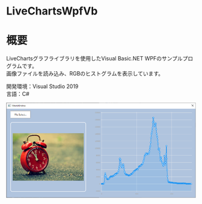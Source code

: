 # LiveChartsWpfVb

# 概要
LiveChartsグラフライブラリを使用したVisual Basic.NET WPFのサンプルプログラムです。  
画像ファイルを読み込み、RGBのヒストグラムを表示しています。

開発環境：Visual Studio 2019  
言語：C#

![スクリーンショット](https://github.com/toshinomi/LiveChartsWpfVb/blob/master/LiveChartsWpfVb.png)
